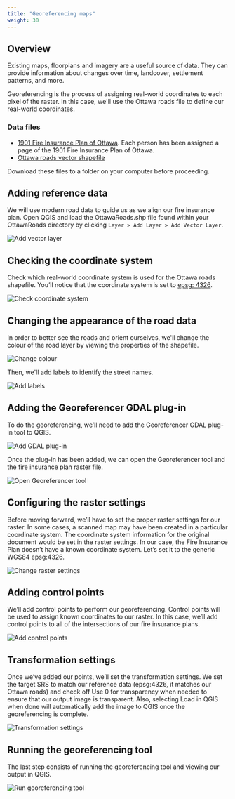 ```yaml
---
title: "Georeferencing maps"
weight: 30
---
```


## Overview

Existing maps, floorplans and imagery are a useful source of data. They can provide information about changes over time, landcover, settlement patterns, and more. 

Georeferencing is the process of assigning real-world coordinates to each pixel of the raster. In this case, we'll use the Ottawa roads file to define our real-world coordinates.


### Data files
* [1901 Fire Insurance Plan of Ottawa](https://drive.google.com/open?id=1JITpaNCJqIFHrd1aKkMq6IV2OUC3bEuy). Each person has been assigned a page of the 1901 Fire Insurance Plan of Ottawa.
* [Ottawa roads vector shapefile](https://drive.google.com/open?id=1JITpaNCJqIFHrd1aKkMq6IV2OUC3bEuy)

Download these files to a folder on your computer before proceeding. 

## Adding reference data

We will use modern road data to guide us as we align our fire insurance plan. Open QGIS and load the OttawaRoads.shp file found within your OttawaRoads directory by clicking ```Layer > Add Layer > Add Vector Layer```.

![Add vector layer](http://drive.google.com/uc?export=view&id=1k6BWGyDnjRkNtVz5s7NISK0Fx5TdHVWv)

## Checking the coordinate system

Check which real-world coordinate system is used for the Ottawa roads shapefile. You’ll notice that the coordinate system is set to [epsg: 4326](http://spatialreference.org/ref/epsg/4326/).

![Check coordinate system](http://drive.google.com/uc?export=view&id=1dV0yBoeuRU8wx91y4wNygmq6MqtfgO9b)

## Changing the appearance of the road data

In order to better see the roads and orient ourselves, we'll change the colour of the road layer by viewing the properties of the shapefile.

![Change colour](http://drive.google.com/uc?export=view&id=16gjYLLl4z6XzJ4XZqe2DkFoBDT4DQvQ7)

Then, we'll add labels to identify the street names.

![Add labels](http://drive.google.com/uc?export=view&id=10iXtLXQZeE4oDDAMaRyBUHTZvf31zVF6)

## Adding the Georeferencer GDAL plug-in

To do the georeferencing, we’ll need to add the Georeferencer GDAL plug-in tool to QGIS. 

![Add GDAL plug-in](http://drive.google.com/uc?export=view&id=18iDKdghtqlukP5bKBpDhsIckD_62JDb-)

Once the plug-in has been added, we can open the Georeferencer tool and the fire insurance plan raster file.

![Open Georeferencer tool](http://drive.google.com/uc?export=view&id=1nISIqkfUGIiuoaotvE7fD10zY2spNRR7)

## Configuring the raster settings

Before moving forward, we’ll have to set the proper raster settings for our raster. In some cases, a scanned map may have been created in a particular coordinate system. The coordinate system information for the original document would be set in the raster settings. In our case, the Fire Insurance Plan doesn’t have a known coordinate system. Let’s set it to the generic WGS84 epsg:4326.  

![Change raster settings](http://drive.google.com/uc?export=view&id=1tshsgoX9anoRGYTUuCyP12gzZTnrlIPW)

## Adding control points

We’ll add control points to perform our georeferencing. Control points will be used to assign known coordinates to our raster. In this case, we’ll add control points to all of the intersections of our fire insurance plans.

![Add control points](http://drive.google.com/uc?export=view&id=1P8rNCX8DWIIMRfVVtsatBORKhG7XPQzt)

## Transformation settings

Once we’ve added our points, we’ll set the transformation settings. We set the target SRS to match our reference data (epsg:4326, it matches our Ottawa roads) and check off Use 0 for transparency when needed to ensure that our output image is transparent. Also, selecting  Load in QGIS when done will automatically add the image to QGIS once the georeferencing is complete.

![Transformation settings](http://drive.google.com/uc?export=view&id=1Tr5m0VEKm9uNR5npuQvITpZHUWRJgCUR)

## Running the georeferencing tool

The last step consists of running the georeferencing tool and viewing our output in QGIS. 

![Run georeferencing tool](http://drive.google.com/uc?export=view&id=1nt8I3RsgksV_GqE0kbOOgG7lwdCjj-VY)

